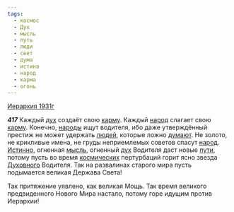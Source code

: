 ```yaml
---
tags:
  - космос
  - Дух
  - мысль
  - путь
  - люди
  - свет
  - дума
  - истина
  - народ
  - карма
  - огонь
---
```


[Иерархия 1931г](https://127.0.0.1:4002/agni/1931)

___417___
Каждый [дух](../../../tags/#Дух) создаёт свою [карму](../../../tags/#карма). Каждый [народ](../../../tags/#народ) слагает свою [карму](../../../tags/#карма). Конечно, [народы](../../../tags/#народ) ищут водителя, ибо даже утверждённый престиж не может удержать [людей](../../../tags/#люди), которые ложно [думают](../../../tags/#дума). Не золото, не крикливые имена, не груды неприемлемых советов спасут [народ](../../../tags/#народ). [Истинно](../../../tags/#истина), огненная [мысль](../../../tags/#мысль), огненный [дух](../../../tags/#Дух) Водителя даст новые [пути](../../../tags/#путь), потому пусть во время [космических](../../../tags/#космос) пертурбаций горит ясно звезда [Духовного](../../../tags/#Дух) Водителя. Так на развалинах старого мира пусть подымается великая Держава Света!   

Так притяжение уявлено, как великая Мощь. Так время великого предвиденного Нового Мира настало, потому горе идущим против Иерархии!   

